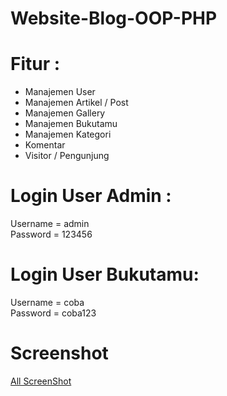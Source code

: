 # Website-Blog-OOP-PHP

# Fitur : 
- Manajemen User
- Manajemen Artikel / Post
- Manajemen Gallery
- Manajemen Bukutamu
- Manajemen Kategori
- Komentar
- Visitor / Pengunjung

# Login User Admin : 

Username = admin<br>
Password = 123456

# Login User Bukutamu:

Username = coba<br>
Password = coba123

# Screenshot
<a href="https://drive.google.com/drive/folders/13fdy5RMxcFfHZErOId11JNX3zbNV1OZr?usp=sharing">All ScreenShot</a>
